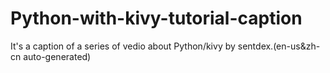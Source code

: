 # Python-with-kivy-tutorial-caption
It's a caption of a series of vedio about Python/kivy by sentdex.(en-us&amp;zh-cn auto-generated)
